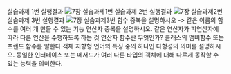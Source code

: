 실습과제 1번 실행결과
![7장 실습과제1번](https://github.com/user-attachments/assets/b967bc9f-dcc2-45d1-ae12-01c36f08af76)
실습과제 2번 실행결과
![7장 실습과제2번](https://github.com/user-attachments/assets/d459aa0a-154e-4079-8232-bc593b39f6b8)
실습과제 3번 실행결과
![7장 실습과제3번](https://github.com/user-attachments/assets/75737903-fc37-47f9-9cd8-469b3017772b)
함수 중복을 설명하시오
-> 같은 이름의 함수를 여러 개 만들 수 있는 기능
연산자 중복을 설명하시오.
같은 연산자가 피연산자에 따라 다른 연산을 수행하도록 하는 것
연산자 함수란 무엇인가?
클래스의 맴버함수 또는 프렌드 함수를 말한다
객체 지향형 언어의 특징 중의 하나인 다형성의 의미를 설명하시오.
동일한 인터페이스 또는 메서드가 여러 다른 타입의 객체에 대해 다르게 동작할 수 있는 능력을 의미한다.
